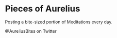 # Pieces of Aurelius

Posting a bite-sized portion of Meditations every day.

@AureliusBites on Twitter
